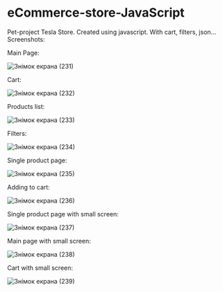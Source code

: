 # eCommerce-store-JavaScript

Pet-project Tesla Store. Created using javascript. With cart, filters, json...
Screenshots:

Main Page:

![Знімок екрана (231)](https://user-images.githubusercontent.com/76655890/144570236-49b25a51-caa4-45af-bcf4-8adb4be3ec48.png)

Cart:

![Знімок екрана (232)](https://user-images.githubusercontent.com/76655890/144570255-40d1921f-6688-440d-9c43-d95c9ff1fcfc.png)

Products list:

![Знімок екрана (233)](https://user-images.githubusercontent.com/76655890/144570269-7b220607-1131-4f7e-afe4-bb81128fefc0.png)

Filters:

![Знімок екрана (234)](https://user-images.githubusercontent.com/76655890/144570295-b9419cfa-bbf4-4a3a-b80e-16def7820a72.png)

Single product page:

![Знімок екрана (235)](https://user-images.githubusercontent.com/76655890/144570326-99e2c8e0-69fc-43a5-8311-9b88f3cda203.png)

Adding to cart:

![Знімок екрана (236)](https://user-images.githubusercontent.com/76655890/144570343-989f46b0-07a5-440d-abac-5404156ef5e7.png)

Single product page with small screen:

![Знімок екрана (237)](https://user-images.githubusercontent.com/76655890/144570356-17f2962b-216c-40e9-97ac-7c215054024d.png)

Main page with small screen:

![Знімок екрана (238)](https://user-images.githubusercontent.com/76655890/144570368-31c38bfa-374d-4a28-98d3-b4bbecd7a6e1.png)

Cart with small screen:

![Знімок екрана (239)](https://user-images.githubusercontent.com/76655890/144570389-35cbc748-f606-4c25-a7da-44f896eef186.png)
